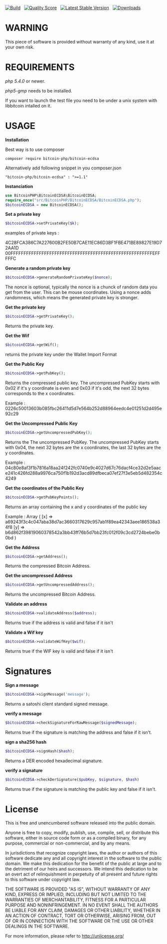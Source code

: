 [![Build](https://travis-ci.org/BitcoinPHP/BitcoinECDSA.php.svg?branch=master)](https://travis-ci.org/BitcoinPHP/BitcoinECDSA.php) &nbsp;
[![Quality Score](https://scrutinizer-ci.com/g/BitcoinPHP/BitcoinECDSA.php/badges/quality-score.png?b=master)](https://scrutinizer-ci.com/g/BitcoinPHP/BitcoinECDSA.php/?branch=master) &nbsp;
[![Latest Stable Version](https://poser.pugx.org/bitcoin-php/bitcoin-ecdsa/v/stable.svg)](https://packagist.org/packages/bitcoin-php/bitcoin-ecdsa) &nbsp;
[![Downloads](http://img.shields.io/packagist/dt/bitcoin-php/bitcoin-ecdsa.svg?style=flat)](https://packagist.org/packages/bitcoin-php/bitcoin-ecdsa)


WARNING
===============

This piece of software is provided without warranty of any kind, use it at your own risk.

REQUIREMENTS
===============

*php 5.4.0* or newer.

*php5-gmp* needs to be installed.

If you want to launch the test file you need to be under a unix system with libbitcoin intalled on it.

USAGE
===============

**Installation**

Best way is to use composer
```
composer require bitcoin-php/bitcoin-ecdsa
```
Alternatively add following snippet in you composer.json
```
"bitcoin-php/bitcoin-ecdsa" : ">=1.1"
```

**Instanciation**

```php
use BitcoinPHP\BitcoinECDSA\BitcoinECDSA;
require_once("src/BitcoinPHP/BitcoinECDSA/BitcoinECDSA.php");
$bitcoinECDSA = new BitcoinECDSA();
```

**Set a private key**

```php
$bitcoinECDSA->setPrivateKey($k);
```
examples of private keys :

4C28FCA386C7A227600B2FE50B7CAE11EC86D3BF1FBE471BE89827E19D72AA1D
00FFFFFFFFFFFFFFFFFFFFFFFFFFFFFFFFFFFFFFFFFFFFFFFFFFFFFFFEFFFFFC

**Generate a random private key**

```php
$bitcoinECDSA->generateRandomPrivateKey($nonce);
```

The nonce is optional, typically the nonce is a chunck of random data you get from the user. This can be mouse coordinates.
Using a nonce adds randomness, which means the generated private key is stronger.

**Get the private key**

```php
$bitcoinECDSA->getPrivateKey();
```

Returns the private key.

**Get the Wif**

```php
$bitcoinECDSA->getWif();
```

returns the private key under the Wallet Import Format


**Get the Public Key**

```php
$bitcoinECDSA->getPubKey();
```
Returns the compressed public key.
The uncompressed PubKey starts with 0x02 if it's y coordinate is even and 0x03 if it's odd, the next 32 bytes corresponds to the x coordinates.

Example : 0226c50013603b085fbc26411d5d7e564b252d88964eedc4e01251d2d495e92c29

**Get the Uncompressed Public Key**

```php
$bitcoinECDSA->getUncompressedPubKey();
```

Returns the The uncompressed PubKey.
The uncompressed PubKey starts with 0x04, the next 32 bytes are the x coordinates, the last 32 bytes are the y coordinates.

Example : 04c80e8af3f1b7816a18aa24f242fc0740e9c4027d67c76dacf4ce32d2e5aace241c426fd288a9976ca750f1b192d3acd89dfbeca07ef27f3e5eb5d482354c4249

**Get the coordinates of the Public Key**

```php
$bitcoinECDSA->getPubKeyPoints();
```

Returns an array containing the x and y coordinates of the public key

Example :
Array ( [x] => a69243f3c4c047aba38d7ac3660317629c957ab1f89ea42343aee186538a34f8 [y] => b6d862f39819060378542a3bb43ff76b5d7bb23fc012f09c3cd2724bebe0b0bd ) 

**Get the Address**

```php
$bitcoinECDSA->getAddress();
```

Returns the compressed Bitcoin Address.

**Get the uncompressed Address**

```php
$bitcoinECDSA->getUncompressedAddress();
```

Returns the uncompressed Bitcoin Address.


**Validate an address**

```php
$bitcoinECDSA->validateAddress($address);
```
Returns true if the address is valid and false if it isn't


**Validate a Wif key**

```php
$bitcoinECDSA->validateWifKey($wif);
```
Returns true if the WIF key is valid and false if it isn't


Signatures
===============

**Sign a message**

```php
$bitcoinECDSA->signMessage('message');
```

Returns a satoshi client standard signed message.


**verify a message**

```php
$bitcoinECDSA->checkSignatureForRawMessage($signedMessage);
```

Returns true if the signature is matching the address and false if it isn't.


**sign a sha256 hash**

```php
$bitcoinECDSA->signHash($hash);
```

Returns a DER encoded hexadecimal signature.


**verify a signature**

```php
$bitcoinECDSA->checkDerSignature($pubKey, $signature, $hash)
```

Returns true if the signature is matching the public key and false if it isn't.


License
===============
This is free and unencumbered software released into the public domain.

Anyone is free to copy, modify, publish, use, compile, sell, or
distribute this software, either in source code form or as a compiled
binary, for any purpose, commercial or non-commercial, and by any
means.

In jurisdictions that recognize copyright laws, the author or authors
of this software dedicate any and all copyright interest in the
software to the public domain. We make this dedication for the benefit
of the public at large and to the detriment of our heirs and
successors. We intend this dedication to be an overt act of
relinquishment in perpetuity of all present and future rights to this
software under copyright law.

THE SOFTWARE IS PROVIDED "AS IS", WITHOUT WARRANTY OF ANY KIND,
EXPRESS OR IMPLIED, INCLUDING BUT NOT LIMITED TO THE WARRANTIES OF
MERCHANTABILITY, FITNESS FOR A PARTICULAR PURPOSE AND NONINFRINGEMENT.
IN NO EVENT SHALL THE AUTHORS BE LIABLE FOR ANY CLAIM, DAMAGES OR
OTHER LIABILITY, WHETHER IN AN ACTION OF CONTRACT, TORT OR OTHERWISE,
ARISING FROM, OUT OF OR IN CONNECTION WITH THE SOFTWARE OR THE USE OR
OTHER DEALINGS IN THE SOFTWARE.

For more information, please refer to <http://unlicense.org/>
